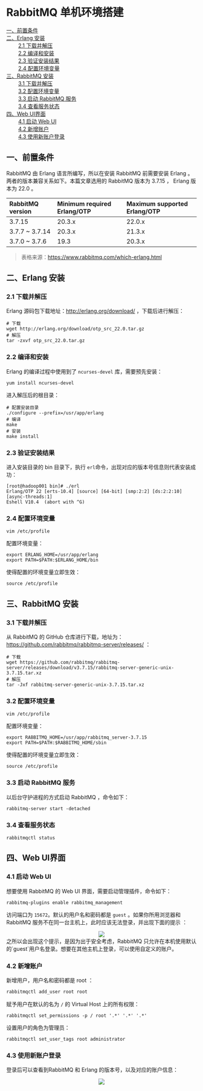 # RabbitMQ 单机环境搭建

<nav>
<a href="#一前置条件">一、前置条件</a><br/>
<a href="#二Erlang-安装">二、Erlang 安装</a><br/>
&nbsp;&nbsp;&nbsp;&nbsp;&nbsp;&nbsp;&nbsp;&nbsp;<a href="#21-下载并解压">2.1 下载并解压</a><br/>
&nbsp;&nbsp;&nbsp;&nbsp;&nbsp;&nbsp;&nbsp;&nbsp;<a href="#22-编译和安装">2.2 编译和安装</a><br/>
&nbsp;&nbsp;&nbsp;&nbsp;&nbsp;&nbsp;&nbsp;&nbsp;<a href="#23--验证安装结果">2.3  验证安装结果</a><br/>
&nbsp;&nbsp;&nbsp;&nbsp;&nbsp;&nbsp;&nbsp;&nbsp;<a href="#24-配置环境变量">2.4 配置环境变量</a><br/>
<a href="#三RabbitMQ-安装">三、RabbitMQ 安装</a><br/>
&nbsp;&nbsp;&nbsp;&nbsp;&nbsp;&nbsp;&nbsp;&nbsp;<a href="#31-下载并解压">3.1 下载并解压</a><br/>
&nbsp;&nbsp;&nbsp;&nbsp;&nbsp;&nbsp;&nbsp;&nbsp;<a href="#32-配置环境变量">3.2 配置环境变量</a><br/>
&nbsp;&nbsp;&nbsp;&nbsp;&nbsp;&nbsp;&nbsp;&nbsp;<a href="#33-启动-RabbitMQ-服务">3.3 启动 RabbitMQ 服务</a><br/>
&nbsp;&nbsp;&nbsp;&nbsp;&nbsp;&nbsp;&nbsp;&nbsp;<a href="#34-查看服务状态">3.4 查看服务状态</a><br/>
<a href="#四Web-UI界面">四、Web UI界面</a><br/>
&nbsp;&nbsp;&nbsp;&nbsp;&nbsp;&nbsp;&nbsp;&nbsp;<a href="#41-启动-Web-UI">4.1 启动 Web UI</a><br/>
&nbsp;&nbsp;&nbsp;&nbsp;&nbsp;&nbsp;&nbsp;&nbsp;<a href="#42-新增账户">4.2 新增账户</a><br/>
&nbsp;&nbsp;&nbsp;&nbsp;&nbsp;&nbsp;&nbsp;&nbsp;<a href="#43-使用新账户登录">4.3 使用新账户登录</a><br/>
</nav>

## 一、前置条件

RabbitMQ 由 Erlang 语言所编写，所以在安装 RabbitMQ 前需要安装 Erlang 。两者的版本兼容关系如下。本篇文章选用的 RabbitMQ 版本为 3.7.15 ， Erlang 版本为 22.0 。

| RabbitMQ version                                             | Minimum required Erlang/OTP | Maximum supported Erlang/OTP |
| :----------------------------------------------------------- | :-------------------------- | :--------------------------- |
| 3.7.15                                                 | 20.3.x                | 22.0.x                   |
| 3.7.7 ~ 3.7.14 | 20.3.x                  | 21.3.x                   |
| 3.7.0 ~ 3.7.6             | 19.3                        | 20.3.x                       |

> 表格来源：https://www.rabbitmq.com/which-erlang.html



## 二、Erlang 安装

### 2.1 下载并解压

Erlang 源码包下载地址：http://erlang.org/download/ ，下载后进行解压：

```shell
# 下载
wget http://erlang.org/download/otp_src_22.0.tar.gz
# 解压
tar -zxvf otp_src_22.0.tar.gz
```

### 2.2 编译和安装

Erlang 的编译过程中使用到了 `ncurses-devel` 库，需要预先安装：

```
yum install ncurses-devel
```

进入解压后的根目录：

```shell
# 配置安装目录
./configure --prefix=/usr/app/erlang
# 编译
make
# 安装
make install
```

### 2.3  验证安装结果

进入安装目录的 bin 目录下，执行 `erl`命令，出现对应的版本号信息则代表安装成功：

```shell
[root@hadoop001 bin]# ./erl
Erlang/OTP 22 [erts-10.4] [source] [64-bit] [smp:2:2] [ds:2:2:10] [async-threads:1]
Eshell V10.4  (abort with ^G)
```

### 2.4 配置环境变量

```she
vim /etc/profile
```

配置环境变量：

```shell
export ERLANG_HOME=/usr/app/erlang
export PATH=$PATH:$ERLANG_HOME/bin
```

使得配置的环境变量立即生效：

```shell
source /etc/profile
```



## 三、RabbitMQ 安装

### 3.1 下载并解压

从 RabbitMQ 的 GitHub 仓库进行下载，地址为：https://github.com/rabbitmq/rabbitmq-server/releases/ ：

```shell
# 下载
wget https://github.com/rabbitmq/rabbitmq-server/releases/download/v3.7.15/rabbitmq-server-generic-unix-3.7.15.tar.xz
# 解压
tar -Jxf rabbitmq-server-generic-unix-3.7.15.tar.xz
```

### 3.2 配置环境变量

```she
vim /etc/profile
```

配置环境变量：

```shell
export RABBITMQ_HOME=/usr/app/rabbitmq_server-3.7.15
export PATH=$PATH:$RABBITMQ_HOME/sbin
```

使得配置的环境变量立即生效：

```shell
source /etc/profile
```

### 3.3 启动 RabbitMQ 服务

以后台守护进程的方式启动 RabbitMQ ，命令如下：

```shell
rabbitmq-server start -detached
```

### 3.4 查看服务状态

```shell
rabbitmqctl status
```



## 四、Web UI界面

### 4.1 启动 Web UI

想要使用 RabbitMQ 的 Web UI 界面，需要启动管理插件，命令如下：

```shell
rabbitmq-plugins enable rabbitmq_management
```

访问端口为 `15672`。默认的用户名和密码都是 `guest` 。如果你所用浏览器和 RabbitMQ 服务不在同一台主机上，此时应该无法登录，并出现下面的提示 ：

<div align="center"> <img src="https://github.com/heibaiying/Full-Stack-Notes/blob/master/pictures/RabbitMQ-访问限制.png"/> </div>
之所以会出现这个提示，是因为出于安全考虑，RabbitMQ 只允许在本机使用默认的`guest`用户名登录。想要在其他主机上登录，可以使用自定义的账户。

### 4.2 新增账户

新增用户，用户名和密码都是 root ：

```sh
rabbitmqctl add_user root root
```

赋予用户在默认的名为  `/`  的 Virtual Host 上的所有权限：

```shell
rabbitmqctl set_permissions -p / root '.*' '.*' '.*'
```

设置用户的角色为管理员：

```
rabbitmqctl set_user_tags root administrator
```

### 4.3 使用新账户登录

登录后可以查看到RabbitMQ 和 Erlang 的版本号，以及对应的账户信息：

<div align="center"> <img src="https://github.com/heibaiying/Full-Stack-Notes/blob/master/pictures/rabbitmq-管控台.png"/> </div>